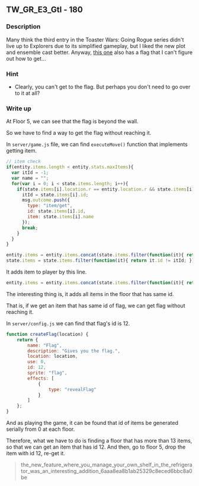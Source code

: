 ## TW_GR_E3_Gtl - 180

### Description

Many think the third entry in the Toaster Wars: Going Rogue series didn't live up to Explorers due to its simplified gameplay, but I liked the new plot and ensemble cast better. Anyway, [this one](http://shell2017.picoctf.com:29668/) also has a flag that I can't figure out how to get...

### Hint

  - Clearly, you can't get to the flag. But perhaps you don't need to go over to it at all?

### Write up

At Floor 5, we can see that the flag is beyond the wall.

So we have to find a way to get the flag without reaching it.

In `server/game.js` file, we can find `executeMove()` function that implements getting item.

```javascript
// item check
if(entity.items.length < entity.stats.maxItems){
  var itId = -1;
  var name = "";
  for(var i = 0; i < state.items.length; i++){
    if(state.items[i].location.r == entity.location.r && state.items[i].location.c == entity.location.c){
      itId = state.items[i].id;
      msg.outcome.push({
        type: "item/get",
        id: state.items[i].id,
        item: state.items[i].name
      });
      break;
    }
  }
}

entity.items = entity.items.concat(state.items.filter(function(it){ return it.id == itId; }));
state.items = state.items.filter(function(it){ return it.id != itId; });

```

It adds item to player by this line.

```javascript
entity.items = entity.items.concat(state.items.filter(function(it){ return it.id == itId; }));
```

The interesting thing is, it adds all items in the floor that has same id.

That is, if we get an item that has same id of  flag, we can get flag without reaching it.

In `server/config.js` we can find that flag's id is 12.

```javascript
function createFlag(location) {
	return {
		name: "Flag",
		description: "Gives you the flag.",
		location: location,
		use: 0,
		id: 12,
		sprite: "flag",
		effects: [
			{
				type: "revealFlag"
			}
		]
	};
}
```

And as playing the game, it can be found that id of items be generated serially from 0 at each floor.

Therefore, what we have to do is finding a floor that has more than 13 items, so that we can get an item that has id 12. And then, go to floor 5, drop the item with id 12, re-get it.

> the_new_feature_where_you_manage_your_own_shelf_in_the_refrigerator_was_an_interesting_addition_6aaa8ea8b1ab25329c8eced6bbc8a0be
